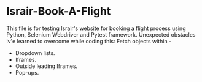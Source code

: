 # Israir-Book-A-Flight

This file is for testing Israir's website for booking a flight process using Python, Selenium Webdriver and Pytest framework.
Unexpected obstacles iv'e learned to overcome while coding this:
Fetch objects within -
* Dropdown lists.
* Iframes.
* Outside leading Iframes.
* Pop-ups.
